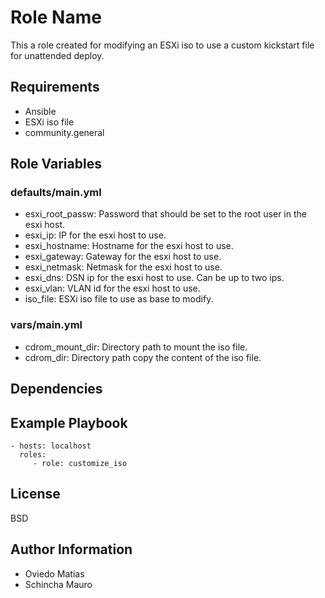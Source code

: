 Role Name
=========

This a role created for modifying an ESXi iso to use a custom kickstart file for unattended deploy.

Requirements
------------

* Ansible
* ESXi iso file
* community.general

Role Variables
--------------

### defaults/main.yml

* esxi_root_passw: Password that should be set to the root user in the esxi host.
* esxi_ip: IP for the esxi host to use.
* esxi_hostname: Hostname for the esxi host to use.
* esxi_gateway: Gateway for the esxi host to use.
* esxi_netmask: Netmask for the esxi host to use.
* esxi_dns: DSN ip for the esxi host to use. Can be up to two ips.
* esxi_vlan: VLAN id for the esxi host to use.
* iso_file: ESXi iso file to use as base to modify.

### vars/main.yml

* cdrom_mount_dir: Directory path to mount the iso file.
* cdrom_dir: Directory path copy the content of the iso file.

Dependencies
------------

Example Playbook
----------------

    - hosts: localhost
      roles:
         - role: customize_iso

License
-------

BSD

Author Information
------------------

* Oviedo Matias
* Schincha Mauro

